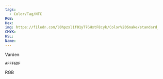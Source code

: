 ```yaml
---
tags:
  - Color/Tag/NTC
RGB:
Hex:
img: https://filedn.com/l0hpzxl1f01yT7GHxtF8cyk/Color%20Snake/standard_csv_to_svg/FFF6DF.svg
CMYK:
HSL:
Name:
---
```

Varden
```palette
#FFF6DF
```
RGB
